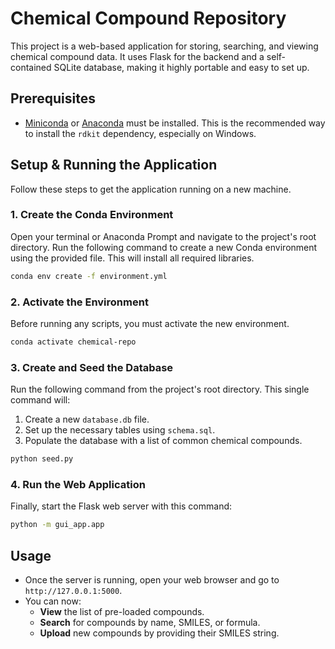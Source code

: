 
# Chemical Compound Repository

This project is a web-based application for storing, searching, and viewing chemical compound data. It uses Flask for the backend and a self-contained SQLite database, making it highly portable and easy to set up.

## Prerequisites

- [Miniconda](https://docs.conda.io/en/latest/miniconda.html) or [Anaconda](https://www.anaconda.com/products/distribution) must be installed. This is the recommended way to install the `rdkit` dependency, especially on Windows.

## Setup & Running the Application

Follow these steps to get the application running on a new machine.

### 1. Create the Conda Environment

Open your terminal or Anaconda Prompt and navigate to the project's root directory. Run the following command to create a new Conda environment using the provided file. This will install all required libraries.

```bash
conda env create -f environment.yml
```

### 2. Activate the Environment

Before running any scripts, you must activate the new environment.

```bash
conda activate chemical-repo
```

### 3. Create and Seed the Database

Run the following command from the project's root directory. This single command will:

1.  Create a new `database.db` file.
2.  Set up the necessary tables using `schema.sql`.
3.  Populate the database with a list of common chemical compounds.

```bash
python seed.py
```

### 4. Run the Web Application

Finally, start the Flask web server with this command:

```bash
python -m gui_app.app
```

## Usage

-   Once the server is running, open your web browser and go to `http://127.0.0.1:5000`.
-   You can now:
    -   **View** the list of pre-loaded compounds.
    -   **Search** for compounds by name, SMILES, or formula.
    -   **Upload** new compounds by providing their SMILES string.

